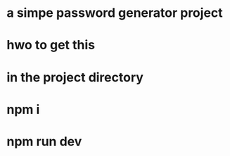 # a simpe password generator project 

# hwo to get this

# in the project directory

# npm i

# npm run dev
